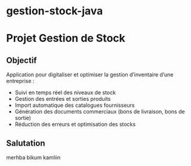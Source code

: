 # gestion-stock-java
# Projet Gestion de Stock 

##  Objectif
Application pour digitaliser et optimiser la gestion d’inventaire d’une entreprise :
- Suivi en temps réel des niveaux de stock
- Gestion des entrées et sorties produits
- Import automatique des catalogues fournisseurs
- Génération des documents commerciaux (bons de livraison, bons de sortie)
- Réduction des erreurs et optimisation des stocks

## Salutation 
merhba bikum kamliin
